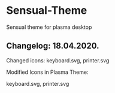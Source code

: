 # Sensual-Theme
Sensual theme for  plasma desktop 

Changelog: 18.04.2020.
----------------------

Changed icons:
keyboard.svg, printer.svg

Modified Icons in Plasma Theme:

keyboard.svg, printer.svg
